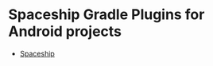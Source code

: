 Spaceship Gradle Plugins for Android projects
=============================================

* [Spaceship](http://www.scoppelletti.it/spaceship)
